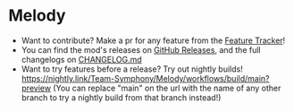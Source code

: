# Melody
- Want to contribute? Make a pr for any feature from the [Feature Tracker](https://docs.google.com/spreadsheets/d/196sVDUJELCznO_RF7vib9-2uMkRaHFwVG9ogDHR1CBU)! 
- You can find the mod's releases on [GitHub Releases](https://github.com/Team-Symphony/Melody/releases), and the full changelogs on [CHANGELOG.md](https://github.com/Team-Symphony/Melody/blob/main/CHANGELOG.md)
- Want to try features before a release? Try out nightly builds! https://nightly.link/Team-Symphony/Melody/workflows/build/main?preview (You can replace "main" on the url with the name of any other branch to try a nightly build from that branch instead!)
